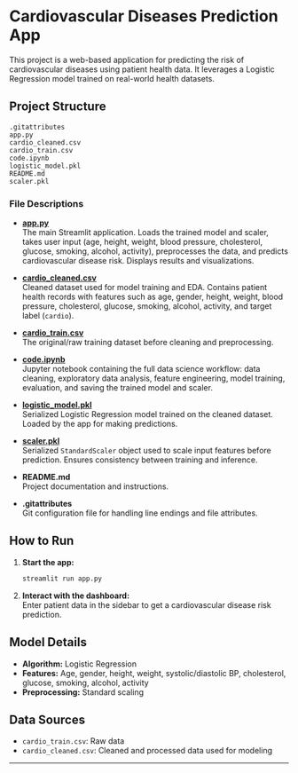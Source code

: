 # Cardiovascular Diseases Prediction App

This project is a web-based application for predicting the risk of cardiovascular diseases using patient health data. It leverages a Logistic Regression model trained on real-world health datasets.

## Project Structure

```
.gitattributes
app.py
cardio_cleaned.csv
cardio_train.csv
code.ipynb
logistic_model.pkl
README.md
scaler.pkl
```

### File Descriptions

- **[app.py](app.py)**  
  The main Streamlit application. Loads the trained model and scaler, takes user input (age, height, weight, blood pressure, cholesterol, glucose, smoking, alcohol, activity), preprocesses the data, and predicts cardiovascular disease risk. Displays results and visualizations.

- **[cardio_cleaned.csv](cardio_cleaned.csv)**  
  Cleaned dataset used for model training and EDA. Contains patient health records with features such as age, gender, height, weight, blood pressure, cholesterol, glucose, smoking, alcohol, activity, and target label (`cardio`).

- **[cardio_train.csv](cardio_train.csv)**  
  The original/raw training dataset before cleaning and preprocessing.

- **[code.ipynb](code.ipynb)**  
  Jupyter notebook containing the full data science workflow: data cleaning, exploratory data analysis, feature engineering, model training, evaluation, and saving the trained model and scaler.

- **[logistic_model.pkl](logistic_model.pkl)**  
  Serialized Logistic Regression model trained on the cleaned dataset. Loaded by the app for making predictions.

- **[scaler.pkl](scaler.pkl)**  
  Serialized `StandardScaler` object used to scale input features before prediction. Ensures consistency between training and inference.

- **README.md**  
  Project documentation and instructions.

- **.gitattributes**  
  Git configuration file for handling line endings and file attributes.

## How to Run

1. **Start the app:**
   ```sh
   streamlit run app.py
   ```

2. **Interact with the dashboard:**  
   Enter patient data in the sidebar to get a cardiovascular disease risk prediction.

## Model Details

- **Algorithm:** Logistic Regression
- **Features:** Age, gender, height, weight, systolic/diastolic BP, cholesterol, glucose, smoking, alcohol, activity
- **Preprocessing:** Standard scaling

## Data Sources

- `cardio_train.csv`: Raw data
- `cardio_cleaned.csv`: Cleaned and processed data used for modeling

---
